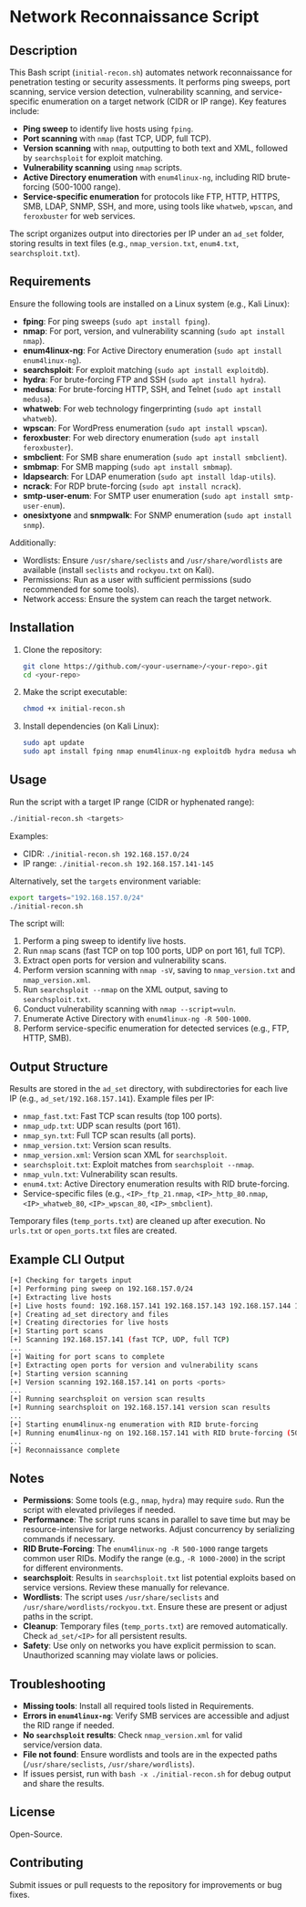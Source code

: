# Network Reconnaissance Script

## Description
This Bash script (`initial-recon.sh`) automates network reconnaissance for penetration testing or security assessments. It performs ping sweeps, port scanning, service version detection, vulnerability scanning, and service-specific enumeration on a target network (CIDR or IP range). Key features include:
- **Ping sweep** to identify live hosts using `fping`.
- **Port scanning** with `nmap` (fast TCP, UDP, full TCP).
- **Version scanning** with `nmap`, outputting to both text and XML, followed by `searchsploit` for exploit matching.
- **Vulnerability scanning** using `nmap` scripts.
- **Active Directory enumeration** with `enum4linux-ng`, including RID brute-forcing (500-1000 range).
- **Service-specific enumeration** for protocols like FTP, HTTP, HTTPS, SMB, LDAP, SNMP, SSH, and more, using tools like `whatweb`, `wpscan`, and `feroxbuster` for web services.

The script organizes output into directories per IP under an `ad_set` folder, storing results in text files (e.g., `nmap_version.txt`, `enum4.txt`, `searchsploit.txt`).

## Requirements
Ensure the following tools are installed on a Linux system (e.g., Kali Linux):
- **fping**: For ping sweeps (`sudo apt install fping`).
- **nmap**: For port, version, and vulnerability scanning (`sudo apt install nmap`).
- **enum4linux-ng**: For Active Directory enumeration (`sudo apt install enum4linux-ng`).
- **searchsploit**: For exploit matching (`sudo apt install exploitdb`).
- **hydra**: For brute-forcing FTP and SSH (`sudo apt install hydra`).
- **medusa**: For brute-forcing HTTP, SSH, and Telnet (`sudo apt install medusa`).
- **whatweb**: For web technology fingerprinting (`sudo apt install whatweb`).
- **wpscan**: For WordPress enumeration (`sudo apt install wpscan`).
- **feroxbuster**: For web directory enumeration (`sudo apt install feroxbuster`).
- **smbclient**: For SMB share enumeration (`sudo apt install smbclient`).
- **smbmap**: For SMB mapping (`sudo apt install smbmap`).
- **ldapsearch**: For LDAP enumeration (`sudo apt install ldap-utils`).
- **ncrack**: For RDP brute-forcing (`sudo apt install ncrack`).
- **smtp-user-enum**: For SMTP user enumeration (`sudo apt install smtp-user-enum`).
- **onesixtyone** and **snmpwalk**: For SNMP enumeration (`sudo apt install snmp`).

Additionally:
- Wordlists: Ensure `/usr/share/seclists` and `/usr/share/wordlists` are available (install `seclists` and `rockyou.txt` on Kali).
- Permissions: Run as a user with sufficient permissions (sudo recommended for some tools).
- Network access: Ensure the system can reach the target network.

## Installation
1. Clone the repository:
   ```bash
   git clone https://github.com/<your-username>/<your-repo>.git
   cd <your-repo>
   ```
2. Make the script executable:
   ```bash
   chmod +x initial-recon.sh
   ```
3. Install dependencies (on Kali Linux):
   ```bash
   sudo apt update
   sudo apt install fping nmap enum4linux-ng exploitdb hydra medusa whatweb wpscan feroxbuster smbclient smbmap ldap-utils ncrack smtp-user-enum snmp seclists
   ```

## Usage
Run the script with a target IP range (CIDR or hyphenated range):
```bash
./initial-recon.sh <targets>
```
Examples:
- CIDR: `./initial-recon.sh 192.168.157.0/24`
- IP range: `./initial-recon.sh 192.168.157.141-145`

Alternatively, set the `targets` environment variable:
```bash
export targets="192.168.157.0/24"
./initial-recon.sh
```

The script will:
1. Perform a ping sweep to identify live hosts.
2. Run `nmap` scans (fast TCP on top 100 ports, UDP on port 161, full TCP).
3. Extract open ports for version and vulnerability scans.
4. Perform version scanning with `nmap -sV`, saving to `nmap_version.txt` and `nmap_version.xml`.
5. Run `searchsploit --nmap` on the XML output, saving to `searchsploit.txt`.
6. Conduct vulnerability scanning with `nmap --script=vuln`.
7. Enumerate Active Directory with `enum4linux-ng -R 500-1000`.
8. Perform service-specific enumeration for detected services (e.g., FTP, HTTP, SMB).

## Output Structure
Results are stored in the `ad_set` directory, with subdirectories for each live IP (e.g., `ad_set/192.168.157.141`). Example files per IP:
- `nmap_fast.txt`: Fast TCP scan results (top 100 ports).
- `nmap_udp.txt`: UDP scan results (port 161).
- `nmap_syn.txt`: Full TCP scan results (all ports).
- `nmap_version.txt`: Version scan results.
- `nmap_version.xml`: Version scan XML for `searchsploit`.
- `searchsploit.txt`: Exploit matches from `searchsploit --nmap`.
- `nmap_vuln.txt`: Vulnerability scan results.
- `enum4.txt`: Active Directory enumeration results with RID brute-forcing.
- Service-specific files (e.g., `<IP>_ftp_21.nmap`, `<IP>_http_80.nmap`, `<IP>_whatweb_80`, `<IP>_wpscan_80`, `<IP>_smbclient`).

Temporary files (`temp_ports.txt`) are cleaned up after execution. No `urls.txt` or `open_ports.txt` files are created.

## Example CLI Output
```bash
[+] Checking for targets input
[+] Performing ping sweep on 192.168.157.0/24
[+] Extracting live hosts
[+] Live hosts found: 192.168.157.141 192.168.157.143 192.168.157.144 192.168.157.145
[+] Creating ad_set directory and files
[+] Creating directories for live hosts
[+] Starting port scans
[+] Scanning 192.168.157.141 (fast TCP, UDP, full TCP)
...
[+] Waiting for port scans to complete
[+] Extracting open ports for version and vulnerability scans
[+] Starting version scanning
[+] Version scanning 192.168.157.141 on ports <ports>
...
[+] Running searchsploit on version scan results
[+] Running searchsploit on 192.168.157.141 version scan results
...
[+] Starting enum4linux-ng enumeration with RID brute-forcing
[+] Running enum4linux-ng on 192.168.157.141 with RID brute-forcing (500-1000)
...
[+] Reconnaissance complete
```

## Notes
- **Permissions**: Some tools (e.g., `nmap`, `hydra`) may require `sudo`. Run the script with elevated privileges if needed.
- **Performance**: The script runs scans in parallel to save time but may be resource-intensive for large networks. Adjust concurrency by serializing commands if necessary.
- **RID Brute-Forcing**: The `enum4linux-ng -R 500-1000` range targets common user RIDs. Modify the range (e.g., `-R 1000-2000`) in the script for different environments.
- **searchsploit**: Results in `searchsploit.txt` list potential exploits based on service versions. Review these manually for relevance.
- **Wordlists**: The script uses `/usr/share/seclists` and `/usr/share/wordlists/rockyou.txt`. Ensure these are present or adjust paths in the script.
- **Cleanup**: Temporary files (`temp_ports.txt`) are removed automatically. Check `ad_set/<IP>` for all persistent results.
- **Safety**: Use only on networks you have explicit permission to scan. Unauthorized scanning may violate laws or policies.

## Troubleshooting
- **Missing tools**: Install all required tools listed in Requirements.
- **Errors in `enum4linux-ng`**: Verify SMB services are accessible and adjust the RID range if needed.
- **No `searchsploit` results**: Check `nmap_version.xml` for valid service/version data.
- **File not found**: Ensure wordlists and tools are in the expected paths (`/usr/share/seclists`, `/usr/share/wordlists`).
- If issues persist, run with `bash -x ./initial-recon.sh` for debug output and share the results.

## License
Open-Source.

## Contributing
Submit issues or pull requests to the repository for improvements or bug fixes.
